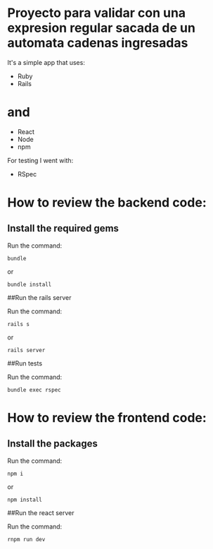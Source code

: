 # Proyecto para validar con una expresion regular sacada de un automata cadenas ingresadas

It's a simple app that uses:
- Ruby
- Rails
# and
- React
- Node
- npm

For testing I went with:

- RSpec 

# How to review the backend code:

## Install the required gems

Run the command: 

`bundle`

or

`bundle install`

##Run the rails server

Run the command:

`rails s`

or 

`rails server`


##Run tests

Run the command:

`bundle exec rspec`

# How to review the frontend code:

## Install the packages

Run the command: 

`npm i`

or

`npm install`

##Run the react server

Run the command:

`rnpm run dev`

